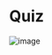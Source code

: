 # Quiz

![image](https://user-images.githubusercontent.com/104745187/187972818-58455e36-0cdb-40a2-83c9-1698b1173565.png)

